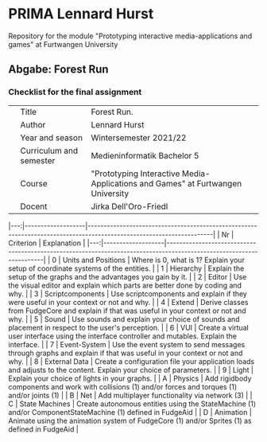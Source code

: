 # PRIMA Lennard Hurst
Repository for the module "Prototyping interactive media-applications and games" at Furtwangen University

## Abgabe: Forest Run
<!-- ### Format 
- Include the runtime files of FUDGE used in your repository so they don't outdate.
- Bundle the design documentation in a single well formatted PDF-file.
- Create a README.md file in your PRIMA-Repository on Github including the following
  * Title: Forest Run
  * Author: Lennard Hurst
  * Year and season Wintersemester 2021/22
  * Curriculum and semester Medieninformatik bachelor 5
  * Course this development was created in (PRIMA) 
  * Docent
  - Link to the finished and executable application on Github-Pages
  - Link to the source code
  - Link to the design document
  - Description for users on how to interact
  - Description on how to install, if applicable (additional services, database etc.) 
  - A copy of the catalogue of criteria above, the right column replaced with very brief explanations and descriptions of the fullfullments of these criteria -->

### Checklist for the final assignment
|  |          |                                                                                                               |
|---:|-------------------|---------------------------------------------------------------------------------------------------------------------|
|    | Title             | Forest Run.                                                                                                         |
|    | Author            | Lennard Hurst                                                                                                       |
|    | Year and season   | Wintersemester 2021/22                                   |
|    | Curriculum and semester | Medieninformatik Bachelor 5                                    |
|    | Course            | "Prototyping Interactive Media-Applications and Games" at Furtwangen University                          |
|    | Docent            | Jirka Dell'Oro-Friedl                                                                                               |

|---:|-------------------|---------------------------------------------------------------------------------------------------------------------|
| Nr | Criterion         | Explanation                                                                                                         |
|---:|-------------------|---------------------------------------------------------------------------------------------------------------------|
|  0 | Units and Positions | Where is 0, what is 1? Explain your setup of coordinate systems of the entities.                                  |
|  1 | Hierarchy         | Explain the setup of the graphs and the advantages you gain by it.                                                  |
|  2 | Editor            | Use the visual editor and explain which parts are better done by coding and why.                                    |
|  3 | Scriptcomponents  | Use scriptcomponents and explain if they were useful in your context or not and why.                                |
|  4 | Extend            | Derive classes from FudgeCore and explain if that was useful in your context or not and why.                        |
|  5 | Sound             | Use sounds and explain your choice of sounds and placement in respect to the user's perception.                     |
|  6 | VUI               | Create a virtual user interface using the interface controller and mutables. Explain the interface.                 |
|  7 | Event-System      | Use the event system to send messages through graphs and explain if that was useful in your context or not and why. |
|  8 | External Data     | Create a configuration file your application loads and adjusts to the content. Explain your choice of parameters.   |
|  9 | Light             | Explain your choice of lights in your graphs.                                                                       |
|  A | Physics           | Add rigidbody components and work with collisions (1) and/or forces and torques (1) and/or joints (1)               |
|  B | Net               | Add multiplayer functionality via network (3)                                                                       |
|  C | State Machines    | Create autonomous entities using the StateMachine (1) and/or ComponentStateMachine (1) defined in FudgeAid          |
|  D | Animation         | Animate using the animation system of FudgeCore (1) and/or Sprites (1) as defined in FudgeAid                           |